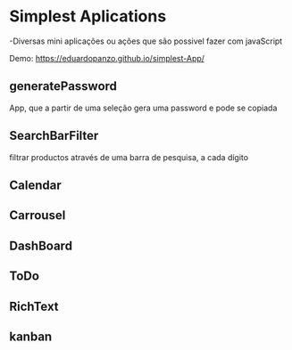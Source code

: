 # Simplest Aplications

-Diversas mini aplicações ou ações que são possivel fazer com javaScript

Demo:  https://eduardopanzo.github.io/simplest-App/

## generatePassword

App, que a partir de uma seleção gera uma password e pode se copiada

## SearchBarFilter

filtrar productos através de uma barra de pesquisa, a cada dígito

## Calendar

## Carrousel

## DashBoard

## ToDo

## RichText

## kanban

